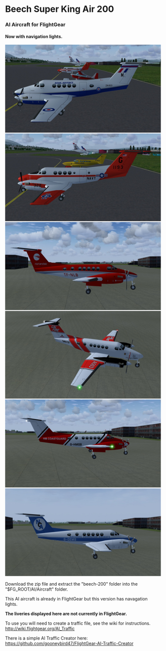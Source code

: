 # Beech Super King Air 200
### AI Aircraft for FlightGear
#### Now with navigation lights.


![RAF](screenshots/RAF.jpg)
![USNAVY](screenshots/USNAVY.jpg)
![TF-NLB](screenshots/TF-NLB.jpg)
![n461df](screenshots/n461df.jpg)
![g-hmgb](screenshots/g-hmgb.jpg)
![g-oems](screenshots/g-oems.jpg)

Download the zip file and extract the "beech-200" folder into the "$FG_ROOT/AI/Aircraft" folder.



This AI aircraft is already in FlightGear but this version has navagation lights.

**The liveries displayed here are not currently in FlightGear.**

To use you will need to create a traffic file, see the wiki for instructions. http://wiki.flightgear.org/AI_Traffic

There is a simple AI Traffic Creator here: 
https://github.com/gooneybird47/FlightGear-AI-Traffic-Creator